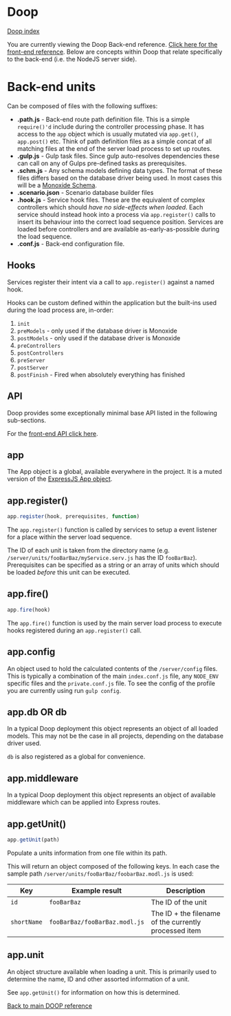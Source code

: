 Doop
====
[Doop index](README.md)

You are currently viewing the Doop Back-end reference. [Click here for the front-end reference](FRONTEND.md). Below are concepts within Doop that relate specifically to the back-end (i.e. the NodeJS server side).


Back-end units
==============
Can be composed of files with the following suffixes:

* **.path.js** - Back-end route path definition file. This is a simple `require()'d` include during the controller processing phase. It has access to the `app` object which is usually mutated via `app.get()`, `app.post()` etc. Think of path definition files as a simple concat of all matching files at the end of the server load process to set up routes.
* **.gulp.js** - Gulp task files. Since gulp auto-resolves dependencies these can call on any of Gulps pre-defined tasks as prerequisites.
* **.schm.js** - Any schema models defining data types. The format of these files differs based on the database driver being used. In most cases this will be a [Monoxide Schema](https://github.com/hash-bang/Monoxide#schema-setup).
* **.scenario.json** - Scenario database builder files
* **.hook.js** - Service hook files. These are the equivalent of complex controllers which should *have no side-effects when loaded*. Each service should instead hook into a process via `app.register()` calls to insert its behaviour into the correct load sequence position. Services are loaded before controllers and are available as-early-as-possible during the load sequence.
* **.conf.js** - Back-end configuration file.


Hooks
-----
Services register their intent via a call to `app.register()` against a named hook.

Hooks can be custom defined within the application but the built-ins used during the load process are, in-order:

1. `init`
2. `preModels` - only used if the database driver is Monoxide
3. `postModels` - only used if the database driver is Monoxide
4. `preControllers`
5. `postControllers`
6. `preServer`
7. `postServer`
8. `postFinish` - Fired when absolutely everything has finished



API
----
Doop provides some exceptionally minimal base API listed in the following sub-sections.

For the [front-end API click here](FRONTEND.md).


app
---
The App object is a global, available everywhere in the project. It is a muted version of the [ExpressJS App object](http://expressjs.com/en/4x/api.html#app).


app.register()
--------------
```javascript
app.register(hook, prerequisites, function)
```

The `app.register()` function is called by services to setup a event listener for a place within the server load sequence.

The ID of each unit is taken from the directory name (e.g. `/server/units/fooBarBaz/myService.serv.js` has the ID `fooBarBaz`). Prerequisites can be specified as a string or an array of units which should be loaded *before* this unit can be executed.


app.fire()
----------
```javascript
app.fire(hook)
```

The `app.fire()` function is used by the main server load process to execute hooks registered during an `app.register()` call.


app.config
----------
An object used to hold the calculated contents of the `/server/config` files. This is typically a combination of the main `index.conf.js` file, any `NODE_ENV` specific files and the `private.conf.js` file. To see the config of the profile you are currently using run `gulp config`.


app.db OR db
------------
In a typical Doop deployment this object represents an object of all loaded models. This may not be the case in all projects, depending on the database driver used.

`db` is also registered as a global for convenience.


app.middleware
--------------
In a typical Doop deployment this object represents an object of available middleware which can be applied into Express routes.


app.getUnit()
-------------
```javascript
app.getUnit(path)
```
Populate a units information from one file within its path.

This will return an object composed of the following keys. In each case the sample path `/server/units/fooBarBaz/foobarBaz.modl.js` is used:

| Key         | Example result                | Description                                           |
|-------------|-------------------------------|-------------------------------------------------------|
| `id`        | `fooBarBaz`                   | The ID of the unit                                    |
| `shortName` | `fooBarBaz/fooBarBaz.modl.js` | The ID + the filename of the currently processed item |


app.unit
--------
An object structure available when loading a unit. This is primarily used to determine the name, ID and other assorted information of a unit.

See `app.getUnit()` for information on how this is determined.


[Back to main DOOP reference](README.md)
